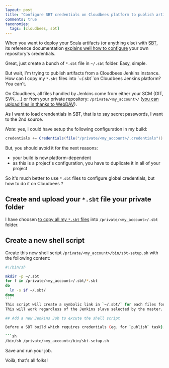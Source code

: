 ```yaml
---
layout: post
title: "Configure SBT credentials on Cloudbees platform to publish artifacts"
comments: true
taxonomies: 
  tags: [cloudbees, sbt]
---
```


When you want to deploy your Scala artifacts (or anything else) with [SBT](http://www.scala-sbt.org), its reference documentation [explains well how to configure](http://www.scala-sbt.org/release/docs/Community/Using-Sonatype.html#fourth-adding-credentials) your own repository's credentials.

Great, just create a bunch of `*.sbt` file in `~/.sbt` folder. Easy, simple.

But wait, I'm trying to publish artifacts from a Cloudbees Jenkins instance. How can I copy my `*.sbt` files into `~/.sbt``on Cloudbees Jenkins platform? You can't.

On Cloudbees, all files handled by Jenkins come from either your SCM (GIT, SVN, ...) or from your private repository: `/private/<my_account>/` ([you can upload files in thanks to WebDAV](http://wiki.cloudbees.com/bin/view/DEV/Sharing+Files+with+Build+Executors)).

As I want to load crendentials in SBT, that is to say secret passwords, I want to the 2nd source.

*Note*: yes, I could have setup the following configuration in my build:

```scala
credentials += Credentials(file("/private/<my_account>/.credentials"))
```
But, you should avoid it for the next reasons:

- your build is now platform-dependent
- as this is a project's configuration, you have to duplicate it in all of your project

So it's much better to use `*.sbt` files to configure global credentials, but how to do it on Cloudbees ?

## Create and upload your `*.sbt` file your private folder

I have choosen [to copy all my `*.sbt` files](http://wiki.cloudbees.com/bin/view/DEV/Sharing+Files+with+Build+Executors) into `/private/<my_account>/.sbt` folder.

## Create a new shell script

Create this new shell script `/private/<my_account>/bin/sbt-setup.sh` with the following content:

```sh
#!/bin/sh

mkdir -p ~/.sbt
for f in /private/<my_account>/.sbt/*.sbt
do
  ln -s $f ~/.sbt/
done
``` 
This script will create a symbolic link in `~/.sbt/` for each files found in `/private/<my_account>/.sbt`.
This will work regardless of the Jenkins slave selected by the master.

## Add a new Jenkins Job to excute the shell script

Before a SBT build which requires credentials (eg. for `publish` task), create a new Jenkins job :

```sh
/bin/sh /private/<my_account>/bin/sbt-setup.sh

```
Save and run your job.

Voilà, that's all folks!
